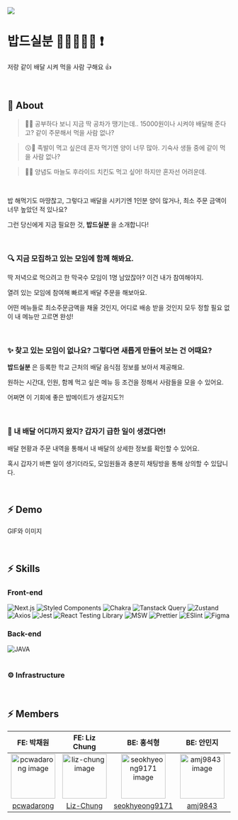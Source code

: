 
[<img src="https://img.shields.io/badge/bdsb notion-6f6cf6?style=flat&logo=google-chrome&logoColor=white" />](https://chaen-notio.notion.site/29c9baa2ab4141bab4855cdb634fe565)

# 밥드실분 🍕🍔🍟🌭🥗 ❗
저랑 같이 배달 시켜 먹을 사람 구해요 👍

<br />

## 🎯 About
> 🤔💭 공부하다 보니 지금 딱 공차가 땡기는데.. 15000원이나 시켜야 배달해 준다고? 같이 주문해서 먹을 사람 없나?

> 😗💭 족발이 먹고 싶은데 혼자 먹기엔 양이 너무 많아. 기숙사 생들 중에 같이 먹을 사람 없나?

> 🤤💭 양념도 마늘도 후라이드 치킨도 먹고 싶어! 하지만 혼자선 어려운데.

<br />

밥 해먹기도 마땅찮고, 그렇다고 배달을 시키기엔 1인분 양이 많거나, 최소 주문 금액이 너무 높았던 적 있나요?

그런 당신에게 지금 필요한 것, **밥드실분** 을 소개합니다!

<br />

### 🔍 지금 모집하고 있는 모임에 함께 해봐요.
딱 저녁으로 먹으려고 한 막국수 모임이 1명 남았잖아? 이건 내가 참여해야지.

열려 있는 모임에 참여해 빠르게 배달 주문을 해보아요.

어떤 메뉴들로 최소주문금액을 채울 것인지, 어디로 배송 받을 것인지 모두 정할 필요 없이 내 메뉴만 고르면 완성!

<br />

### ✨ 찾고 있는 모임이 없나요? 그렇다면 새롭게 만들어 보는 건 어때요?
 **밥드실분** 은 등록한 학교 근처의 배달 음식점 정보를 보아서 제공해요.
 
 원하는 시간대, 인원, 함께 먹고 싶은 메뉴 등 조건을 정해서 사람들을 모을 수 있어요.
 
 어쩌면 이 기회에 좋은 밥메이트가 생길지도?!
 
<br />

### 👀 내 배달 어디까지 왔지? 갑자기 급한 일이 생겼다면!
배달 현황과 주문 내역을 통해서 내 배달의 상세한 정보를 확인할 수 있어요.

혹시 갑자기 바쁜 일이 생기더라도, 모임원들과 충분히 채팅방을 통해 상의할 수 있답니다.

<br />

## ⚡️ Demo
GIF와 이미지

<br />

## ⚡️ Skills
### Front-end
<div>
  <img src="https://img.shields.io/badge/Next.js-6f6cf6?style=flat&logo=nextdotjs&logoColor=white" alt="Next.js"/>
  <img src="https://img.shields.io/badge/Styled Components-6f6cf6?logo=styledComponents&logoColor=white&style=flat" alt="Styled Components"/>
  <img src="https://img.shields.io/badge/Chakra-6f6cf6?logo=chakraUi&logoColor=white&style=flat" alt="Chakra"/>
  <img src="https://img.shields.io/badge/Tanstack Query-6f6cf6?style=flat&logo=reactquery&logoColor=white" alt="Tanstack Query"/>
  <img src="https://img.shields.io/badge/🐻 Zustand-6f6cf6?style=flat&logo=none&logoColor=white" alt="Zustand"/>
  <img src="https://img.shields.io/badge/Axios-6f6cf6?style=flat&logo=axios&logoColor=white" alt="Axios"/>
  <img src="https://img.shields.io/badge/Jest-6f6cf6?style=flat&logo=jest&logoColor=white" alt="Jest"/>
  <img src="https://img.shields.io/badge/React Testing Library-6f6cf6?style=flat&logo=testinglibrary&logoColor=white" alt="React Testing Library"/>
   <img src="https://img.shields.io/badge/MSW-6f6cf6?style=flat&logo=mockServiceWorker&logoColor=white" alt="MSW"/>
  <img src="https://img.shields.io/badge/Prettier-6f6cf6?style=flat&logo=prettier&logoColor=white" alt="Prettier"/>
  <img src="https://img.shields.io/badge/Eslint-6f6cf6?style=flat&logo=eslint&logoColor=white" alt="ESlint"/>
  <img src="https://img.shields.io/badge/Figma-6f6cf6?style=flat&logo=Figma&logoColor=white" alt="Figma"/>
</div>

### Back-end
<div>
  <img src="https://img.shields.io/badge/Java-6f6cf6?style=flat&logo=java&logoColor=white" alt="JAVA"/>
</div>

<br />

### ⚙️ Infrastructure

<br />

## ⚡️ Members
| FE: 박채원 | FE: Liz Chung | BE: 홍석형 | BE: 안민지 | BE: 조근호 | 
|:-:|:-:|:-:|:-:|:-:|
| <img src="https://github.com/pcwadarong.png" alt="pcwadarong image" width="100" height="100"> | <img src="https://github.com/Liz-Chung.png" alt="liz-chung image" width="100" height="100">|<img src="https://github.com/seokhyeong9171.png" alt="seokhyeong9171 image" width="100" height="100"> | <img src="https://github.com/amj9843.png" alt="amj9843 image" width="100" height="100"> | <img src="https://github.com/rrr7777777goo.png" alt="rrr7777777goo image" width="100" height="100">|
| [pcwadarong](https://github.com/pcwadarong)  |  [Liz-Chung](https://github.com/Liz-Chung)  |  [seokhyeong9171](https://github.com/seokhyeong9171)  |  [amj9843](https://github.com/amj9843)  |  [rrr7777777goo](https://github.com/rrr7777777goo)  |

